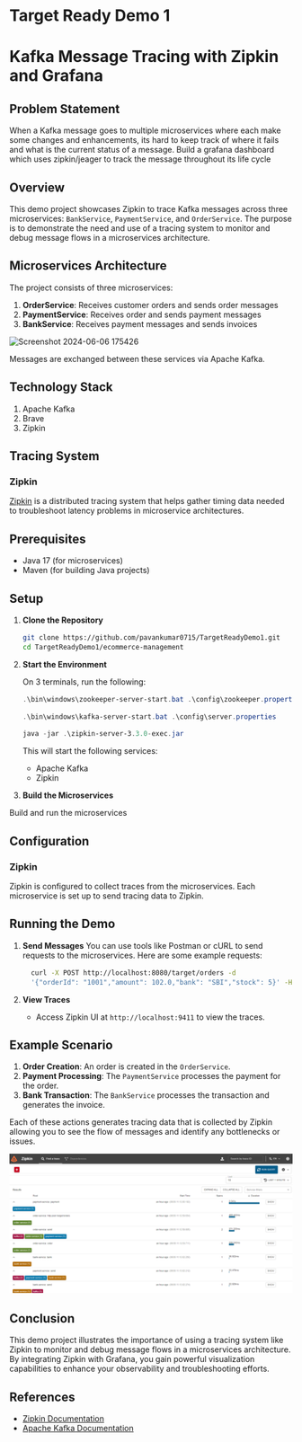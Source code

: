 # Target Ready Demo 1

# Kafka Message Tracing with Zipkin and Grafana

## Problem Statement 
When a Kafka message goes to multiple microservices where each make some changes and enhancements, its hard to keep track of where it fails and what is the current status of a message.  Build a grafana dashboard which uses zipkin/jeager to track the message throughout its life cycle

## Overview

This demo project showcases Zipkin to trace Kafka messages across three microservices: `BankService`, `PaymentService`, and `OrderService`. The purpose is to demonstrate the need and use of a tracing system to monitor and debug message flows in a microservices architecture.




## Microservices Architecture

The project consists of three microservices:


1. **OrderService**: Receives customer orders and sends order messages
2. **PaymentService**: Receives order and sends payment messages
3.  **BankService**: Receives payment messages and sends invoices

![Screenshot 2024-06-06 175426](https://github.com/pavankumar0715/TargetReadyDemo1/assets/114218468/c865a45a-f5b9-4572-ae03-098ed63a1e91)

Messages are exchanged between these services via Apache Kafka.

## Technology Stack
1. Apache Kafka
2. Brave
3. Zipkin
   
## Tracing System

### Zipkin

[Zipkin](https://zipkin.io/) is a distributed tracing system that helps gather timing data needed to troubleshoot latency problems in microservice architectures.

## Prerequisites

- Java 17 (for microservices)
- Maven (for building Java projects)

## Setup

1. **Clone the Repository**

   ```bash
   git clone https://github.com/pavankumar0715/TargetReadyDemo1.git
   cd TargetReadyDemo1/ecommerce-management
   ```

2. **Start the Environment**

   On 3 terminals, run the following:

   ```powershell
   .\bin\windows\zookeeper-server-start.bat .\config\zookeeper.properties
   ```

   ```powershell
   .\bin\windows\kafka-server-start.bat .\config\server.properties
   ```

   ```powershell
   java -jar .\zipkin-server-3.3.0-exec.jar
   ```

   This will start the following services:

   - Apache Kafka
   - Zipkin

3. **Build the Microservices**

Build and run the microservices

## Configuration

### Zipkin

Zipkin is configured to collect traces from the microservices. Each microservice is set up to send tracing data to Zipkin.

## Running the Demo

1. **Send Messages**
   You can use tools like Postman or cURL to send requests to the microservices. Here are some example requests:

   ```bash
     curl -X POST http://localhost:8080/target/orders -d
     '{"orderId": "1001","amount": 102.0,"bank": "SBI","stock": 5}' -H "Content-Type: application/json"
   ```


2. **View Traces**
   - Access Zipkin UI at `http://localhost:9411` to view the traces.

## Example Scenario

1. **Order Creation**: An order is created in the `OrderService`.
2. **Payment Processing**: The `PaymentService` processes the payment for the order.
3. **Bank Transaction**: The `BankService` processes the transaction and generates the invoice.

Each of these actions generates tracing data that is collected by Zipkin allowing you to see the flow of messages and identify any bottlenecks or issues.


![Zipkin Demo](Pictures/zipkin1.png)

## Conclusion

This demo project illustrates the importance of using a tracing system like Zipkin to monitor and debug message flows in a microservices architecture. By integrating Zipkin with Grafana, you gain powerful visualization capabilities to enhance your observability and troubleshooting efforts.

## References

- [Zipkin Documentation](https://zipkin.io/pages/documentation.html)
- [Apache Kafka Documentation](https://kafka.apache.org/documentation/)
